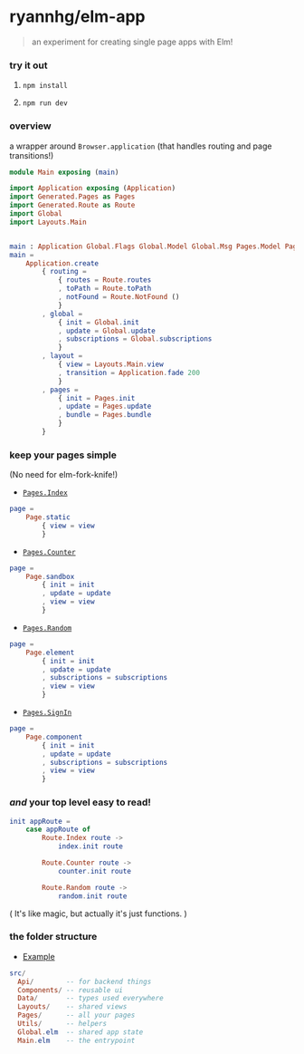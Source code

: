 # ryannhg/elm-app
> an experiment for creating single page apps with Elm!


### try it out

1. `npm install`

1. `npm run dev`


### overview

a wrapper around `Browser.application` (that handles routing and page transitions!)

```elm
module Main exposing (main)

import Application exposing (Application)
import Generated.Pages as Pages
import Generated.Route as Route
import Global
import Layouts.Main


main : Application Global.Flags Global.Model Global.Msg Pages.Model Pages.Msg
main =
    Application.create
        { routing =
            { routes = Route.routes
            , toPath = Route.toPath
            , notFound = Route.NotFound ()
            }
        , global =
            { init = Global.init
            , update = Global.update
            , subscriptions = Global.subscriptions
            }
        , layout =
            { view = Layouts.Main.view
            , transition = Application.fade 200
            }
        , pages =
            { init = Pages.init
            , update = Pages.update
            , bundle = Pages.bundle
            }
        }

```

### keep your pages simple

(No need for elm-fork-knife!)

- [`Pages.Index`](./example/src/Pages/Index.elm)

```elm
page =
    Page.static
        { view = view
        }
```

- [`Pages.Counter`](./example/src/Pages/Counter.elm)

```elm
page =
    Page.sandbox
        { init = init
        , update = update
        , view = view
        }
```

- [`Pages.Random`](./example/src/Pages/Random.elm)

```elm
page =
    Page.element
        { init = init
        , update = update
        , subscriptions = subscriptions
        , view = view
        }
```

- [`Pages.SignIn`](./example/src/Pages/SignIn.elm)

```elm
page =
    Page.component
        { init = init
        , update = update
        , subscriptions = subscriptions
        , view = view
        }
```

### _and_ your top level easy to read!

```elm
init appRoute =
    case appRoute of
        Route.Index route ->
            index.init route

        Route.Counter route ->
            counter.init route

        Route.Random route ->
            random.init route
```

( It's like magic, but actually it's just functions. )


### the folder structure

- [Example](./example/src)

```elm
src/
  Api/        -- for backend things
  Components/ -- reusable ui
  Data/       -- types used everywhere
  Layouts/    -- shared views
  Pages/      -- all your pages
  Utils/      -- helpers
  Global.elm  -- shared app state
  Main.elm    -- the entrypoint
```
